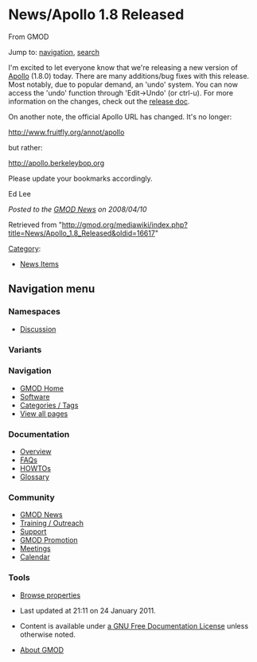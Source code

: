 









<span id="top"></span>







# <span dir="auto">News/Apollo 1.8 Released</span>





From GMOD









Jump to: [navigation](#mw-navigation), [search](#p-search)





I'm excited to let everyone know that we're releasing a new version of
[Apollo](../Apollo.1 "Apollo") (1.8.0) today. There are many
additions/bug fixes with this release. Most notably, due to popular
demand, an 'undo' system. You can now access the 'undo' function through
'Edit→Undo' (or ctrl-u). For more information on the changes, check out
the <a
href="http://gmod.cvs.sourceforge.net/gmod/apollo/doc/release-notes/release-1.8.0-notes?view=markup"
class="external text" rel="nofollow">release doc</a>.

On another note, the official Apollo URL has changed. It's no longer:

<a href="http://www.fruitfly.org/annot/apollo" class="external free"
rel="nofollow">http://www.fruitfly.org/annot/apollo</a>

but rather:

<a href="http://apollo.berkeleybop.org" class="external free"
rel="nofollow">http://apollo.berkeleybop.org</a>

Please update your bookmarks accordingly.

Ed Lee

  



*Posted to the [GMOD News](../GMOD_News "GMOD News") on 2008/04/10*







Retrieved from
"<http://gmod.org/mediawiki/index.php?title=News/Apollo_1.8_Released&oldid=16617>"







[Category](../Special%3ACategories "Special%3ACategories"):

- [News Items](../Category%3ANews_Items "Category%3ANews Items")















## Navigation menu









### Namespaces


- <span id="ca-talk"><a
  href="http://gmod.org/mediawiki/index.php?title=Talk:News/Apollo_1.8_Released&amp;action=edit&amp;redlink=1"
  accesskey="t"
  title="Discussion about the content page [t]">Discussion</a></span>





### 

### Variants[](#)























<a href="../Main_Page"
style="background-image: url(../../images/GMOD-cogs.png);"
title="Visit the main page"></a>





### Navigation



- <span id="n-GMOD-Home">[GMOD Home](../Main_Page)</span>
- <span id="n-Software">[Software](../GMOD_Components)</span>
- <span id="n-Categories-.2F-Tags">[Categories /
  Tags](../Categories)</span>
- <span id="n-View-all-pages">[View all
  pages](../Special:AllPages)</span>







### Documentation



- <span id="n-Overview">[Overview](../Overview)</span>
- <span id="n-FAQs">[FAQs](../Category%3AFAQ)</span>
- <span id="n-HOWTOs">[HOWTOs](../Category%3AHOWTO)</span>
- <span id="n-Glossary">[Glossary](../Glossary)</span>







### Community



- <span id="n-GMOD-News">[GMOD News](../GMOD_News)</span>
- <span id="n-Training-.2F-Outreach">[Training /
  Outreach](../Training_and_Outreach)</span>
- <span id="n-Support">[Support](../Support)</span>
- <span id="n-GMOD-Promotion">[GMOD Promotion](../GMOD_Promotion)</span>
- <span id="n-Meetings">[Meetings](../Meetings)</span>
- <span id="n-Calendar">[Calendar](../Calendar)</span>







### Tools




- <span id="t-smwbrowselink"><a href="../Special%3ABrowse/News-2FApollo_1.8_Released"
  rel="smw-browse">Browse properties</a></span>












- <span id="footer-info-lastmod">Last updated at 21:11 on 24 January
  2011.</span>
<!-- - <span id="footer-info-viewcount">6,037 page views.</span> -->
- <span id="footer-info-copyright">Content is available under
  <a href="http://www.gnu.org/licenses/fdl-1.3.html" class="external"
  rel="nofollow">a GNU Free Documentation License</a> unless otherwise
  noted.</span>

<!-- -->

- <span id="footer-places-about">[About
  GMOD](../GMOD%3AAbout "GMOD%3AAbout")</span>

<!-- -->







